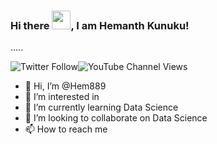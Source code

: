 ### Hi there <img src="https://raw.githubusercontent.com/MartinHeinz/MartinHeinz/master/wave.gif" width="30px">, I am Hemanth Kunuku!

.....

![Twitter Follow](https://img.shields.io/twitter/follow/hemanth_kunuku1?label=hemanth&style=social)![YouTube Channel Views](https://img.shields.io/youtube/channel/views/UCnGEwpf3LE9wLjWXpyt-IoA?label=Profile&style=social)




- 👋 Hi, I’m @Hem889
- 👀 I’m interested in 
- 🌱 I’m currently learning Data Science
- 💞️ I’m looking to collaborate on Data Science
- 📫 How to reach me 

<!---
Hem889/Hem889 is a ✨ special ✨ repository because its `README.md` (this file) appears on your GitHub profile.
You can click the Preview link to take a look at your changes.
--->
